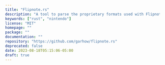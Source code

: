 ```yaml
---
title: "Flipnote.rs"
description: "A tool to parse the proprietary formats used with Flipnote Studio"
keywords: ["rust", "nintendo"]
license: "MIT"
homepage: ""
package: ""
documentation: ""
repository: "https://github.com/garhow/flipnote.rs"
deprecated: false
date: 2023-08-18T05:15:06-05:00
draft: true
---
```


